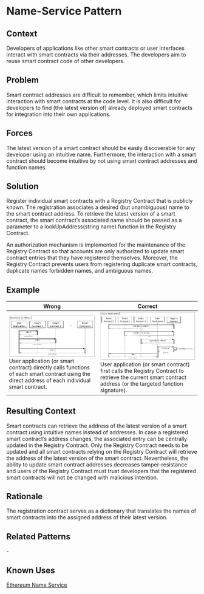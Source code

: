 # Name-Service Pattern
## Context
Developers of applications like other smart contracts or user interfaces interact with smart contracts via their addresses. The developers aim to reuse smart contract code of other developers.
## Problem
Smart contract addresses are difficult to remember, which limits intuitive interaction with smart contracts at the code level. It is also difficult for developers to find (the latest version of) already deployed smart contracts for integration into their own applications.
## Forces
The latest version of a smart contract should be easily discoverable for any developer using an intuitive name. Furthermore, the interaction with a smart contract should become intuitive by not using smart contract addresses and function names.
## Solution
Register individual smart contracts with a Registry Contract that is publicly known. The registration associates a desired (but unambiguous) name to the smart contract address. To retrieve the latest version of a smart contract, the smart contract’s associated name should be passed as a parameter to a lookUpAddress(string name) function in the Registry Contract.

An authorization mechanism is implemented for the maintenance of the Registry Contract so that accounts are only authorized to update smart contract entries that they have registered themselves. Moreover, the Registry Contract prevents users from registering duplicate smart contracts, duplicate names forbidden names, and ambiguous names.
## Example
Wrong | Correct
------------- | -------------
![Wrong](Name-Service%20Antipattern_Wrong.png)User application (or smart contract) directly calls functions of each smart contract using the direct address of each individual smart contract. | ![Correct](Name-Service%20Pattern_Right.png)User application (or smart contract) first calls the Registry Contract to retrieve the current smart contract address (or the targeted function signature).

## Resulting Context
Smart contracts can retrieve the address of the latest version of a smart contract using intuitive names instead of addresses. In case a registered smart contract’s address changes, the associated entry can be centrally updated in the Registry Contract. Only the Registry Contract needs to be updated and all smart contracts relying on the Registry Contract will retrieve the address of the latest version of the smart contract. Nevertheless, the ability to update smart contract addresses decreases tamper-resistance and users of the Registry Contract must trust developers that the registered smart contracts will not be changed with malicious intention.
## Rationale
The registration contract serves as a dictionary that translates the names of smart contracts into the assigned address of their latest version.
## Related Patterns
\-
## Known Uses
[Ethereum Name Service](https://docs.ens.domains/)
